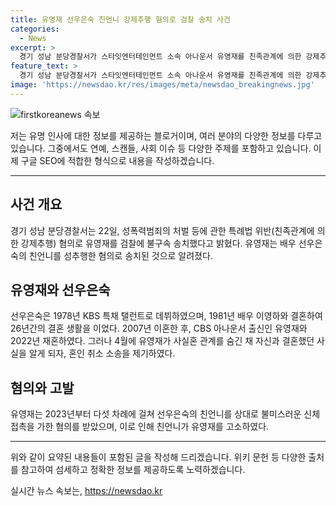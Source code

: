 ```yaml
---
title: 유영재 선우은숙 친언니 강제추행 혐의로 검찰 송치 사건
categories:
  - News
excerpt: >
  경기 성남 분당경찰서가 스타잇엔터테인먼트 소속 아나운서 유영재를 친족관계에 의한 강제추행 혐의로 검찰에 송치했다. 유영재는 배우 선우은숙의 친언니를 성추행했다는 혐의를 받고, 불구속 송치됐다고 밝혔다. 선우은숙은 유영재와 2022년 재혼했으며, 2023년에 혼인 취소 소송을 내면서 친언니를 대신해 유영재를 고소했다.
feature_text: >
  경기 성남 분당경찰서가 스타잇엔터테인먼트 소속 아나운서 유영재를 친족관계에 의한 강제추행 혐의로 검찰에 송치했다. 유영재는 배우 선우은숙의 친언니를 성추행했다는 혐의를 받고, 불구속 송치됐다고 밝혔다. 선우은숙은 유영재와 2022년 재혼했으며, 2023년에 혼인 취소 소송을 내면서 친언니를 대신해 유영재를 고소했다.
image: 'https://newsdao.kr/res/images/meta/newsdao_breakingnews.jpg'
---
```


<p><img src="https://newsdao.kr/res/images/meta/newsdao_breakingnews.jpg" alt="firstkoreanews 속보" /></p>

<p>저는 유명 인사에 대한 정보를 제공하는 블로거이며, 여러 분야의 다양한 정보를 다루고 있습니다. 그중에서도 연예, 스캔들, 사회 이슈 등 다양한 주제를 포함하고 있습니다. 이제 구글 SEO에 적합한 형식으로 내용을 작성하겠습니다.</p>

<hr />

<h2 data-ke-size="size26">사건 개요</h2>

<p data-ke-size="size16">경기 성남 분당경찰서는 22일, 성폭력범죄의 처벌 등에 관한 특례법 위반(친족관계에 의한 강제추행) 혐의로 유영재를 검찰에 불구속 송치했다고 밝혔다. 유영재는 배우 선우은숙의 친언니를 성추행한 혐의로 송치된 것으로 알려졌다.</p>

<h2 data-ke-size="size26">유영재와 선우은숙</h2>

<p data-ke-size="size16">선우은숙은 1978년 KBS 특채 탤런트로 데뷔하였으며, 1981년 배우 이영하와 결혼하여 26년간의 결혼 생활을 이었다. 2007년 이혼한 후, CBS 아나운서 출신인 유영재와 2022년 재혼하였다. 그러나 4월에 유영재가 사실혼 관계를 숨긴 채 자신과 결혼했던 사실을 알게 되자, 혼인 취소 소송을 제기하였다.</p>

<h2 data-ke-size="size26">혐의와 고발</h2>

<p data-ke-size="size16">유영재는 2023년부터 다섯 차례에 걸쳐 선우은숙의 친언니를 상대로 불미스러운 신체 접촉을 가한 혐의를 받았으며, 이로 인해 친언니가 유영재를 고소하였다.</p>

<hr />

<p>위와 같이 요약된 내용들이 포함된 글을 작성해 드리겠습니다. 위키 문헌 등 다양한 출처를 참고하여 섬세하고 정확한 정보를 제공하도록 노력하겠습니다.</p>
실시간 뉴스 속보는, <a href="https://newsdao.kr" rel="dofollow">https://newsdao.kr</a>


